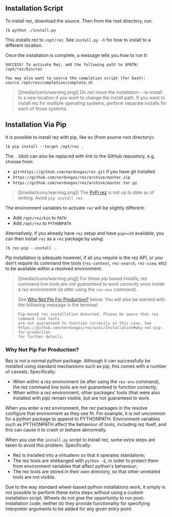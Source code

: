 ## Installation Script

To install rez, download the source. Then from the root directory, run:

```
]$ python ./install.py
```

This installs rez to `/opt/rez`. See `install.py -h` for how to install to a
different location.

Once the installation is complete, a message tells you how to run it:

```
SUCCESS! To activate Rez, add the following path to $PATH:
/opt/rez/bin/rez

You may also want to source the completion script (for bash):
source /opt/rez/completion/complete.sh
```

> [[media/icons/warning.png]] Do _not_ move the installation - re-install to a new
> location if you want to change the install path. If you want to install rez for
> multiple operating systems, perform separate installs for each of those systems.


## Installation Via Pip

It is possible to install rez with pip, like so (from source root directory):

```
]$ pip install --target /opt/rez .
```

The `.` (dot) can also be replaced with link to the GitHub repository, 
e.g. choose from:

  - `git+https://github.com/nerdvegas/rez.git` if you have git installed
  - `https://github.com/nerdvegas/rez/archive/master.zip`
  - `https://github.com/nerdvegas/rez/archive/master.tar.gz`

> [[media/icons/warning.png]] The [PyPi rez](https://pypi.org/project/rez) is 
> not up to date as of writing. Avoid `pip install rez`

The environment variables to activate `rez` will be slightly different:

- Add `/opt/rez/bin` to `PATH`
- Add `/opt/rez` to `PYTHONPATH`

Alternatively, if you already have `rez` setup and have `pip>=19` available,
you can then install `rez` as a `rez` package by using:

    ]$ rez-pip --install .

Pip installation is adequate however, if all you require is the rez API, or you
don't require its command line tools (`rez-context`, `rez-search`, `rez-view`,
etc) to be available within a resolved environment.

> [[media/icons/warning.png]] For these pip based installs, rez command line
> tools _are not guaranteed to work correctly_ once inside a rez environment
> (ie after using the `rez-env` command).
>
> See [Why Not Pip For Production?](#why-not-pip-for-production) below.
> You will also be warned with the following message in the terminal:
> ```
> Pip-based rez installation detected. Please be aware that rez command line tools
> are not guaranteed to function correctly in this case. See
> https://github.com/nerdvegas/rez/wiki/Installation#why-not-pip-for-production
> for further details.
> ```

### Why Not Pip For Production?

Rez is not a normal python package. Although it can successfully be installed
using standard mechanisms such as pip, this comes with a number of caveats.
Specifically:

* When within a rez environment (ie after using the `rez-env` command), the rez
  command line tools are not guaranteed to function correctly;
* When within a rez environment, other packages' tools (that were also installed
  with pip) remain visible, but are not guaranteed to work.

When you enter a rez environment, the rez packages in the resolve configure
that environment as they see fit. For example, it is not uncommon for a python
package to append to PYTHONPATH. Environment variables such as PYTHONPATH
affect the behaviour of tools, including rez itself, and this can cause it to
crash or behave abnormally.

When you use the `install.py` script to install rez, some extra steps are taken
to avoid this problem. Specifically:

* Rez is installed into a virtualenv so that it operates standalone;
* The rez tools are shebanged with `python -E`, in order to protect them from
  environment variables that affect python's behaviour;
* The rez tools are stored in their own directory, so that other unrelated tools
  are not visible.

Due to the way standard wheel-based python installations work, it simply is not
possible to perform these extra steps without using a custom installation script.
Wheels do not give the opportunity to run post-installation code; neither do
they provide functionality for specifying interpreter arguments to be added for
any given entry point.
